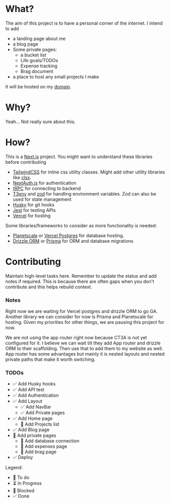 # What?

The aim of this project is to have a personal corner of the internet. I intend to add

- a landing page about me
- a blog page
- Some private pages:
  - a bucket list
  - Life goals/TODOs
  - Expense tracking
  - Brag document
- a place to host any small projects I make

It will be hosted on my [domain](https://onkardeshpande.com).

# Why?

Yeah... Not really sure about this.

# How?

This is a [Next.js](https://nextjs.org/) project. You might want to understand these libraries before contributing

- [TailwindCSS](https://tailwindcss.com/) for inline css utility classes. Might add other utility libraries like [clsx](https://github.com/lukeed/clsx).
- [NextAuth.js](https://next-auth.js.org/) for authentication
- [tRPC](https://trpc.io/) for connecting to backend
- [T3env](https://env.t3.gg/) and [zod](https://zod.dev/) for handling environment variables. Zod can also be used for state management
- [Husky](https://typicode.github.io/husky/) for git hooks
- [Jest](https://jestjs.io/) for testing APIs
- [Vercel](https://planetscale.com/) for hosting

Some libraries/frameworks to consider as more functionality is needed:

- [Planetscale](https://planetscale.com/) or [Vercel Postgres](https://vercel.com/docs/storage/vercel-postgres) for database hosting.
- [Drizzle ORM](https://orm.drizzle.team/) or [Prisma](https://www.prisma.io/) for ORM and database migrations

# Contributing

Maintain high-level tasks here. Remember to update the status and add notes if required. This is because there are often gaps when you don't contribute and this helps rebuild context.

### Notes

Right now we are waiting for Vercel postgres and drizzle ORM to go GA. Another library we can consider for now is Prisma and Planetscale for hosting.
Given my priorities for other things, we are pausing this project for now.

We are not using the app router right now because CT3A is not yet configured for it. I believe we can wait till they add App router and drizzle ORM to their scaffolding.
Then use that to add them to my website as well. App router has some advantages but mainly it is nested layouts and nested private paths that make it worth switching.

### TODOs

- ✅ Add Husky hooks
- ✅ Add API test
- ✅ Add Authentication
- ✅ Add Layout
  - ✅ Add NavBar
  - ✅ Add Private pages
- ✅ Add Home page
  - 💭 Add Projects list
- ✅ Add Blog page
- 💭 Add private pages
  - 💭 Add database connection
  - 💭 Add expenses page
  - 💭 Add brag page
- ✅ Deploy

Legend:

- 💭 To do
- ⏳ In Progress
- 🚫 Blocked
- ✅ Done
